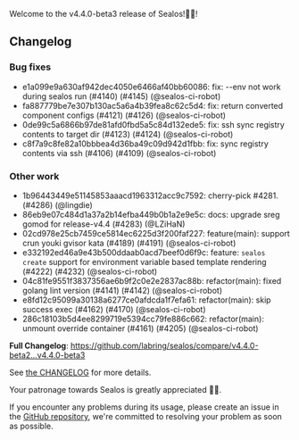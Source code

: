 Welcome to the v4.4.0-beta3 release of Sealos!🎉🎉!



## Changelog
### Bug fixes
* e1a099e9a630af942dec4050e6466af40bb60086: fix: --env not work during sealos run (#4140) (#4145) (@sealos-ci-robot)
* fa887779be7e307b130ac5a6a4b39fea8c62c5d4: fix: return converted component configs (#4121) (#4126) (@sealos-ci-robot)
* 0de99c5a6866b97de81afd0fbd5a5c84d132ede5: fix: ssh sync registry contents to target dir (#4123) (#4124) (@sealos-ci-robot)
* c8f7a9c8fe82a10bbbea4d36ba49c09d942d1fbb: fix: sync registry contents via ssh (#4106) (#4109) (@sealos-ci-robot)
### Other work
* 1b96443449e51145853aaacd1963312acc9c7592: cherry-pick #4281. (#4286) (@lingdie)
* 86eb9e07c484d1a37a2b14efba449b0b1a2e9e5c: docs: upgrade sreg gomod for release-v4.4 (#4283) (@LZiHaN)
* 02cd978e25cb7459ce5814ec6225d3f200faf227: feature(main): support crun youki gvisor kata (#4189) (#4191) (@sealos-ci-robot)
* e332192ed46a9e43b500ddaab0acd7beef0d6f9c: feature: `sealos create` support for environment variable based template rendering (#4222) (#4232) (@sealos-ci-robot)
* 04c81fe9551f3837356ae6b9f2c0e2e2837ac88b: refactor(main): fixed golang lint version (#4141) (#4142) (@sealos-ci-robot)
* e8fd12c95099a30138a6277ce0afdcda1f7efa61: refactor(main): skip success exec (#4162) (#4170) (@sealos-ci-robot)
* 286c18103b5d4ee8299719e5394cc79fe886c662: refactor(main): unmount override container (#4161) (#4205) (@sealos-ci-robot)

**Full Changelog**: https://github.com/labring/sealos/compare/v4.4.0-beta2...v4.4.0-beta3

See [the CHANGELOG](https://github.com/labring/sealos/blob/main/CHANGELOG/CHANGELOG.md) for more details.

Your patronage towards Sealos is greatly appreciated 🎉🎉.

If you encounter any problems during its usage, please create an issue in the [GitHub repository](https://github.com/labring/sealos), we're committed to resolving your problem as soon as possible.
